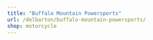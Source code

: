 ```yaml
---
title: "Buffalo Mountain Powersports"
url: /delbarton/buffalo-mountain-powersports/
shop: motorcycle
---
```

